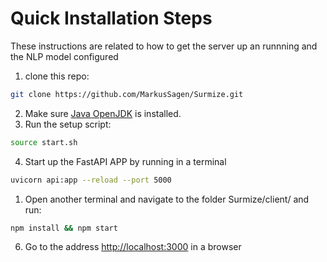 # Quick Installation Steps
These instructions are related to how to get the server up an runnning and the NLP model configured


1. clone this repo:
```bash
git clone https://github.com/MarkusSagen/Surmize.git
```
2. Make sure [Java OpenJDK](https://openjdk.java.net/install/) is installed.
3. Run the setup script:
```bash
source start.sh
```
4. Start up the FastAPI APP by running in a terminal
```bash
uvicorn api:app --reload --port 5000
```
1. Open another terminal and navigate to the folder Surmize/client/ and run:
```bash
npm install && npm start
```
6. Go to the address [http://localhost:3000](http://localhost:3000) in a browser

